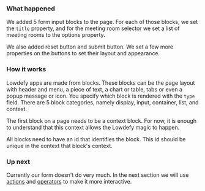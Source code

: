 ### What happened

We added 5 form input blocks to the page. For each of those blocks, we set the `title` property, and for the meeting room selector we set a list of meeting rooms to the options property.

We also added reset button and submit button. We set a few more properties on the buttons to set their layout and appearance.


### How it works

Lowdefy apps are made from blocks. These blocks can be the page layout with header and menu, a piece of text, a chart or table, tabs or even a popup message or icon. You specify which block is rendered with the `type` field. There are 5 block categories, namely display, input, container, list, and context. 

The first block on a page needs to be a context block. For now, it is enough to understand that this context allows the Lowdefy magic to happen.

All blocks need to have an id that identifies the block. This id should be unique in the context that block's context.


### Up next

Currently our form doesn't do very much. In the next section we will use [actions](actions) and [operators](operators) to make it more interactive.

